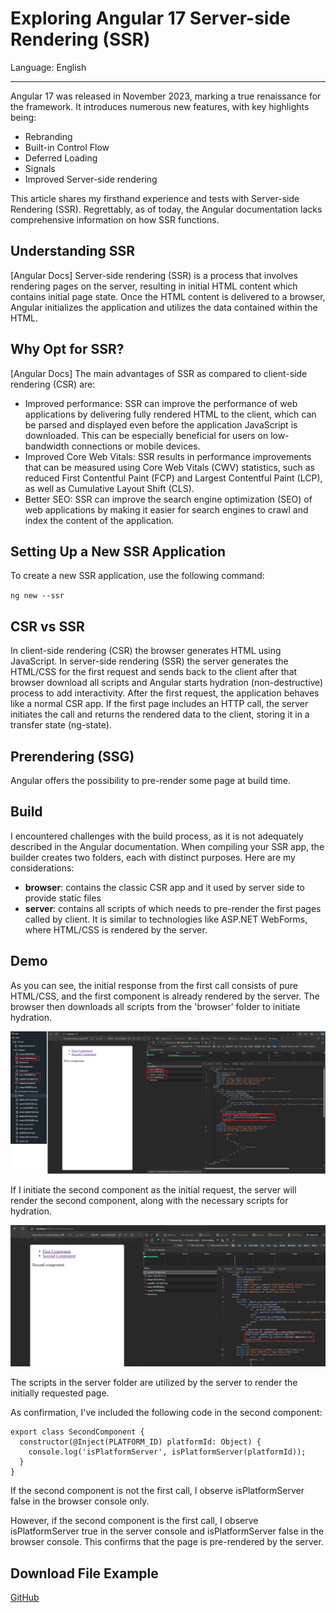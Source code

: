 # Exploring Angular 17 Server-side Rendering (SSR)

Language: English

---

Angular 17 was released in November 2023, marking a true renaissance for the framework. It introduces numerous new features, with key highlights being:
- Rebranding
- Built-in Control Flow
- Deferred Loading
- Signals
- Improved Server-side rendering

This article shares my firsthand experience and tests with Server-side Rendering (SSR). Regrettably, as of today, the Angular documentation lacks comprehensive information on how SSR functions.

## Understanding SSR

[Angular Docs] Server-side rendering (SSR) is a process that involves rendering pages on the server, resulting in initial HTML content which contains initial page state. Once the HTML content is delivered to a browser, Angular initializes the application and utilizes the data contained within the HTML.

## Why Opt for SSR?

[Angular Docs] 
The main advantages of SSR as compared to client-side rendering (CSR) are:
- Improved performance: SSR can improve the performance of web applications by delivering fully rendered HTML to the client, which can be parsed and displayed even before the application JavaScript is downloaded. This can be especially beneficial for users on low-bandwidth connections or mobile devices.
- Improved Core Web Vitals: SSR results in performance improvements that can be measured using Core Web Vitals (CWV) statistics, such as reduced First Contentful Paint (FCP) and Largest Contentful Paint (LCP), as well as Cumulative Layout Shift (CLS).
- Better SEO: SSR can improve the search engine optimization (SEO) of web applications by making it easier for search engines to crawl and index the content of the application.

## Setting Up a New SSR Application

To create a new SSR application, use the following command:

`ng new --ssr`

## CSR vs SSR

In client-side rendering (CSR) the browser generates HTML using JavaScript.
In server-side rendering (SSR) the server generates the HTML/CSS for the first request and sends back to the client after that browser download all scripts and Angular starts hydration (non-destructive) process to add interactivity.
After the first request, the application behaves like a normal CSR app.
If the first page includes an HTTP call, the server initiates the call and returns the rendered data to the client, storing it in a transfer state (ng-state).

## Prerendering (SSG)

Angular offers the possibility to pre-render some page at build time.

## Build

I encountered challenges with the build process, as it is not adequately described in the Angular documentation. When compiling your SSR app, the builder creates two folders, each with distinct purposes. Here are my considerations:
- **browser**: contains the classic CSR app and it used by server side to provide static files
- **server**: contains all scripts of which needs to pre-render the first pages called by client. It is similar to technologies like ASP.NET WebForms, where HTML/CSS is rendered by the server.

## Demo

As you can see, the initial response from the first call consists of pure HTML/CSS, and the first component is already rendered by the server. The browser then downloads all scripts from the 'browser' folder to initiate hydration.

![Angular SSR](/images/angular_ssr_first_call.png "Angular SSR")

If I initiate the second component as the initial request, the server will render the second component, along with the necessary scripts for hydration.

![Angular SSR](/images/angular_ssr_first_call_2.png "Angular SSR")

The scripts in the server folder are utilized by the server to render the initially requested page.

As confirmation, I've included the following code in the second component:

```
export class SecondComponent {
  constructor(@Inject(PLATFORM_ID) platformId: Object) {
    console.log('isPlatformServer', isPlatformServer(platformId));
  }
}
```

If the second component is not the first call, I observe isPlatformServer false in the browser console only.

However, if the second component is the first call, I observe isPlatformServer true in the server console and isPlatformServer false in the browser console. This confirms that the page is pre-rendered by the server.

## Download File Example

[GitHub](https://github.com/flecce/angular-ssr-test)